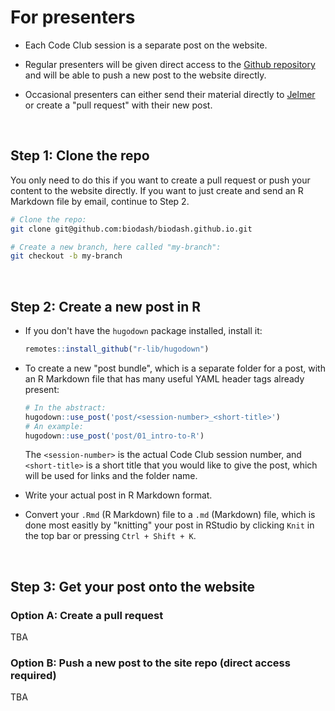 
# For presenters

- Each Code Club session is a separate post on the website.

- Regular presenters will be given direct access to the [Github repository](https://github.com/biodash/biodash.github.io)
  and will be able to push a new post to the website directly.

- Occasional presenters can either send their material directly to [Jelmer](mailto:poelstra.1@osu.edu)
  or create a "pull request" with their new post.

<br>

## Step 1: Clone the repo

You only need to do this if you want to create a pull request or push your content to the website
directly. If you want to just create and send an R Markdown file by email, continue to Step 2.

```sh
# Clone the repo:
git clone git@github.com:biodash/biodash.github.io.git

# Create a new branch, here called "my-branch":
git checkout -b my-branch
```

<br>

## Step 2: Create a new post in R

- If you don't have the `hugodown` package installed, install it:
  ```r
  remotes::install_github("r-lib/hugodown")
  ```
- To create a new "post bundle", which is a separate folder for a post, with an R Markdown file
  that has many useful YAML header tags already present:
  ```r
  # In the abstract:
  hugodown::use_post('post/<session-number>_<short-title>')
  # An example:
  hugodown::use_post('post/01_intro-to-R')
  ```
  The `<session-number>` is the actual Code Club session number,
  and `<short-title>` is a short title that you would like to give the post,
  which will be used for links and the folder name.

- Write your actual post in R Markdown format.

- Convert your `.Rmd` (R Markdown) file to a `.md` (Markdown) file, which is done most easitly by "knitting" your post in RStudio by clicking `Knit` in the top bar or pressing `Ctrl + Shift + K`.

<br>

## Step 3: Get your post onto the website

### Option A: Create a pull request

TBA

### Option B: Push a new post to the site repo (direct access required)

TBA 

<br/> <br/> <br/> <br/>
